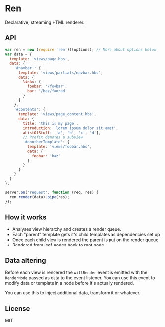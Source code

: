 # Ren

Declarative, streaming HTML renderer.

## API

```javascript
var ren = new (require('ren'))(options); // More about options below
var data = {
  template: 'views/page.hbs',
  data: {
    '#navbar': {
      template: 'views/partials/navbar.hbs',
      data: {
        links: {
          foobar: '/foobar',
          bar: '/baz/foorad'
        }
      }
    },
    '#contents': {
      template: 'views/page_content.hbs',
      data: {
        title: 'this is my page',
        introduction: 'lorem ipsum dolor sit amet',
        aListOfStuff: ['a', 'b', 'c', 'd'],
        // Prefix denotes a subview
        '#anotherTemplate': {
          template: 'views/foobar.hbs',
          data: {
            foobar: 'baz'
          }
        }
      }
    }
  }
};

server.on('request', function (req, res) {
  ren.render(data).pipe(res);
});
```

## How it works

* Analyses view hierarchy and creates a render queue.
* Each "parent" template gets it's child templates as dependencies set up
* Once each child view is rendered the parent is put on the render queue
* Rendered from leaf-nodes back to root node

## Data altering

Before each view is rendered the `willRender` event is emitted with the
`RenderNode` passed as data to the event listener. You can use this event to
modify data or template in a node before it's actually rendered.

You can use this to inject additional data, transform it or whatever.

## License

MIT

